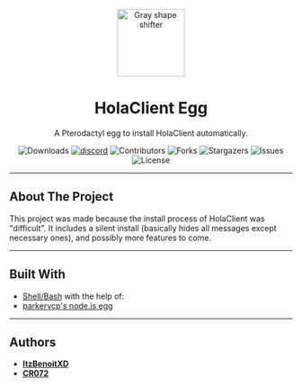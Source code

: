 <p align="center">
  <img src="https://media.discordapp.net/attachments/1082632266506850344/1108449684709703770/image.png" alt="Gray shape shifter" height="120" style="max-width: 100%;">
</p>
<h1 align="center" tabindex="-1" dir="auto">HolaClient Egg</h1>
<p align="center" dir="auto">A Pterodactyl egg to install HolaClient automatically.</p>
<p align="center">
  <img src="https://img.shields.io/github/downloads/ItzBenoitXD/holaclient-installer/total?color=blue&label=Downloads" alt="Downloads">
  <a href="https://discord.gg/CvqRH9TrYK"><img src="https://img.shields.io/discord/1038719273658499072?color=blue&label=Discord&logo=HolaClient&logoColor=blue" alt="discord" /></a>
  <img src="https://img.shields.io/github/contributors/ItzBenoitXD/holaclient-installer?color=blue&label=Contributors" alt="Contributors"> 
  <img src="https://img.shields.io/github/forks/ItzBenoitXD/holaclient-installer?color=blue&label=Forks" alt="Forks"> 
  <img src="https://img.shields.io/github/stars/ItzBenoitXD/holaclient-installer?color=blue&label=Stargazers" alt="Stargazers"> 
  <img src="https://img.shields.io/github/issues/ItzBenoitXD/holaclient-installer?color=blue&label=Issues" alt="Issues"> 
  <img src="https://img.shields.io/github/license/ItzBenoitXD/holaclient-installer?color=blue&label=License" alt="License">
</p>

---

## About The Project

This project was made because the install process of HolaClient was "difficult". It includes a silent install (basically hides all messages except necessary ones), and possibly more features to come.

---

## Built With

* [Shell/Bash](https://www.gnu.org/software/bash/)
with the help of:
* [parkervcp's node.js egg](https://github.com/parkervcp/eggs/tree/master/generic/nodejs)

---

## Authors

* [**ItzBenoitXD**](https://github.com/ItzBenoitXD)
* [**CR072**](https://github.com/CR072)
